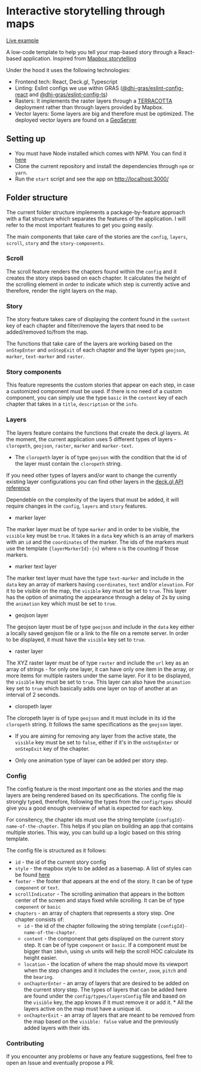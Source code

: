 # Interactive storytelling through maps

[Live example](https://labs.dhi-gras.com/greendenmark)

A low-code template to help you tell your map-based story through a React-based application. Inspired from [Mapbox storytelling](https://github.com/mapbox/storytelling)

Under the hood it uses the following technologies:

- Frontend tech: React, Deck.gl, Typescript
- Linting: Eslint configs we use within GRAS ([@dhi-gras/eslint-config-react](https://www.npmjs.com/package/@dhi-gras/eslint-config-react) and [@dhi-gras/eslint-config-ts](https://www.npmjs.com/package/@dhi-gras/eslint-config-ts))
- Rasters: It implements the raster layers through a [TERRACOTTA](https://github.com/DHI-GRAS/terracotta) deployment rather than through layers provided by Mapbox. 
- Vector layers: Some layers are big and therefore must be optimized. The deployed vector layers are found on a [GeoServer](http://geoserver.org/)

## Setting up

- You must have Node installed which comes with NPM. You can find it [here](https://nodejs.org/en/)  
- Clone the current repository and install the dependencies through `npm` or `yarn`.
- Run the `start` script and see the app on [http://localhost:3000/](http://localhost:3000/)

## Folder structure

The current folder structure implements a package-by-feature approach with a flat structure which separates the features of the application. I will refer to the most important features to get you going easily.

The main components that take care of the stories are the `config`, `layers`, `scroll`, `story` and the `story-components`.

### Scroll

The scroll feature renders the chapters found within the `config` and it creates the story steps based on each chapter. It calculates the height of the scrolling element in order to indicate which step is currently active and therefore, render the right layers on the map.

### Story

The story feature takes care of displaying the content found in the `content` key of each chapter and filter/remove the layers that need to be added/removed to/from the map. 

The functions that take care of the layers are working based on the `onStepEnter` and `onStepExit` of each chapter and the layer types `geojson`, `marker`, `text-marker` and `raster`.

### Story components

This feature represents the custom stories that appear on each step, in case a customized component must be used. If there is no need of a custom component, you can simply use the type `basic` in the `content` key of each chapter that takes in a `title`, `description` or the `info`.

### Layers

The layers feature contains the functions that create the deck.gl layers. At the moment, the current application uses 5 different types of layers - `cloropeth`, `geojson`, `raster`, `marker` and `marker-text`.

* The `cloropeth` layer is of type `geojson` with the condition that the id of the layer must contain the `cloropeth` string.

If you need other types of layers and/or want to change the currently existing layer configurations you can find other layers in the [deck.gl API reference](https://deck.gl/docs/api-reference/layers)

Dependeble on the complexity of the layers that must be added, it will require changes in the `config`, `layers` and `story` features. 

- marker layer

The marker layer must be of type `marker` and in order to be visible, the `visible` key must be `true`. It takes in a `data` key which is an array of markers with an `id` and the `coordinates` of the marker. The ids of the markers must use the template `{layerMarkerId}-{n}` where `n` is the counting if those markers.

- marker text layer

The marker text layer must have the type `text-marker` and include in the `data` key an array of markers having `coordinates`, `text` and/or `elevation`. For it to be visible on the map, the `visible` key must be set to `true`. This layer has the option of animating the appearance through a delay of 2s by using the `animation` key which must be set to `true`.

- geojson layer

The geojson layer must be of type `geojson` and include in the `data` key either a locally saved geojson file or a link to the file on a remote server. In order to be displayed, it must have the `visible` key set to `true`.

- raster layer

The XYZ raster layer must be of type `raster` and include the `url` key as an array of strings - for only one layer, it can have only one item in the array, or more items for multiple rasters under the same layer. For it to be displayed, the `visible` key must be set to `true`. This layer can also have the `animation` key set to `true` which basically adds one layer on top of another at an interval of 2 seconds. 

- cloropeth layer

The cloropeth layer is of type `geojson` and it must include in its id the `cloropeth` string. It follows the same specifications as the `geojson` layer.

* If you are aiming for removing any layer from the active state, the `visible` key must be set to `false`, either if it's in the `onStepEnter` or `onStepExit` key of the chapter.

* Only one animation type of layer can be added per story step.

### Config

The config feature is the most important one as the stories and the map layers are being rendered based on its specifications. The config file is strongly typed, therefore, following the types from the `config/types` should give you a good enough overview of what is expected for each key.

For consitency, the chapter ids must use the string template `{configId}-name-of-the-chapter`. This helps if you plan on building an app that contains multiple stories. This way, you can build up a logic based on this string template. 

The config file is structured as it follows:
- `id` - the id of the current story config
- `style` - the mapbox style to be added as a basemap. A list of styles can be found [here](https://docs.mapbox.com/api/maps/styles/#mapbox-styles) 
- `footer` - the footer that appears at the end of the story. It can be of type `component` or `text`.
- `scrollIndicator` - The scrolling animation that appears in the bottom center of the screen and stays fixed while scrolling. It can be of type `component` or `basic`
- `chapters` - an array of chapters that represents a story step. One chapter consists of:
	- `id` - the id of the chapter following the string template `{configId}-name-of-the-chapter`.
	- `content` - the component that gets displayed on the current story step. It can be of type `component` or `basic`. If a component must be bigger than `100vh`, using `vh` units will help the scroll HOC calculate its height easier.
	- `location` - the location of where the map should move its viewport when the step changes and it includes the `center`, `zoom`, `pitch` and the `bearing`.
	- `onChapterEnter` - an array of layers that are desired to be added on the current story step. The types of layers that can be added here are found under the `config/types/layersConfig` file and based on the `visible` key, the app knows if it must remove it or add it. * All the layers active on the map must have a unique id.
	- `onChapterExit` - an array of layers that are meant to be removed from the map based on the `visible: false` value and the previously added layers with their ids.
 

### Contributing

If you encounter any problems or have any feature suggestions, feel free to open an Issue and eventually propose a PR.
